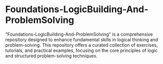 # Foundations-LogicBuilding-And-ProblemSolving
"Foundations-LogicBuilding-And-ProblemSolving" is a comprehensive repository designed to enhance fundamental skills in logical thinking and problem-solving. This repository offers a curated collection of exercises, tutorials, and practical examples, focusing on the core principles of logic and structured problem-solving techniques. 
